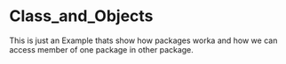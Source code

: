 # Class_and_Objects

This is just an Example thats show how packages worka and how we can access member of one package in other package.
